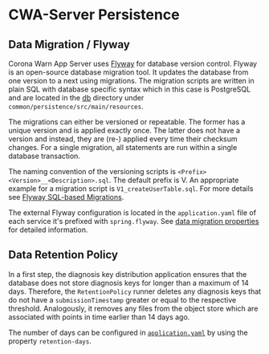 # CWA-Server Persistence

## Data Migration / Flyway

Corona Warn App Server uses [Flyway](https://flywaydb.org) for database version control. Flyway is an open-source
database migration tool. It updates the database from one version to a next using migrations.
The migration scripts are written in plain SQL with database specific syntax which in this case is PostgreSQL and are located in the [db](/common/persistence/src/main/resources/db)
directory under `common/persistence/src/main/resources`.

The migrations can either be versioned or repeatable. The former has a unique version and is applied exactly once.
The latter does not have a version and instead, they are (re-) applied every time their checksum changes.
For a single migration, all statements are run within a single database transaction.

The naming convention of the versioning scripts is `<Prefix><Version>__<Description>.sql`. The default prefix is V.
An appropriate example for a migration script is `V1_createUserTable.sql`.
For more details see
[Flyway SQL-based Migrations](https://flywaydb.org/documentation/concepts/migrations.html#sql-based-migrations).

The external Flyway configuration is located in the `application.yaml` file of each service it's
prefixed with `spring.flyway`. See [data migration properties](https://docs.spring.io/spring-boot/docs/current/reference/html/appendix-application-properties.html#data-migration-properties)
for detailed information.

## Data Retention Policy

In a first step, the diagnosis key distribution application ensures that the database does not store diagnosis keys for
longer than a maximum of 14 days. Therefore, the `RetentionPolicy` runner deletes any diagnosis keys that do not have a
`submissionTimestamp` greater or equal to the respective threshold. Analogously, it removes any files from the object
store which are associated with points in time earlier than 14 days ago.

The number of days can be configured in [`application.yaml`](/services/distribution/src/test/resources/application.yaml)
by using the property `retention-days`.

